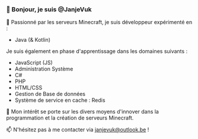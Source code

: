 ### 👋 Bonjour, je suis @JanjeVuk

👀 Passionné par les serveurs Minecraft, je suis développeur expérimenté en :

- Java (& Kotlin)

Je suis également en phase d'apprentissage dans les domaines suivants :

- JavaScript (JS)
- Administration Système
- C#
- PHP
- HTML/CSS
- Gestion de Base de données
- Système de service en cache : Redis

🌱 Mon intérêt se porte sur les divers moyens d'innover dans la programmation et la création de serveurs Minecraft.

📫 N'hésitez pas à me contacter via [janjevuk@outlook.be](mailto:janjevuk@outlook.be) !
